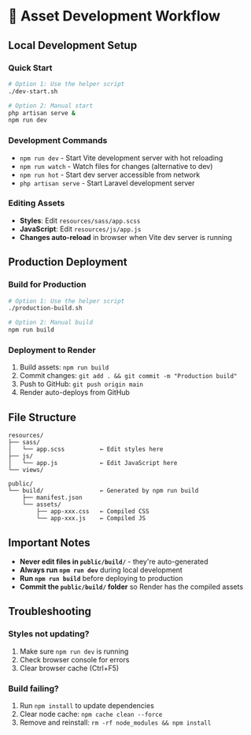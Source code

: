 # 🎨 Asset Development Workflow

## Local Development Setup

### Quick Start
```bash
# Option 1: Use the helper script
./dev-start.sh

# Option 2: Manual start
php artisan serve &
npm run dev
```

### Development Commands
- `npm run dev` - Start Vite development server with hot reloading
- `npm run watch` - Watch files for changes (alternative to dev)
- `npm run hot` - Start dev server accessible from network
- `php artisan serve` - Start Laravel development server

### Editing Assets
- **Styles**: Edit `resources/sass/app.scss`
- **JavaScript**: Edit `resources/js/app.js`
- **Changes auto-reload** in browser when Vite dev server is running

## Production Deployment

### Build for Production
```bash
# Option 1: Use the helper script
./production-build.sh

# Option 2: Manual build
npm run build
```

### Deployment to Render
1. Build assets: `npm run build`
2. Commit changes: `git add . && git commit -m "Production build"`
3. Push to GitHub: `git push origin main`
4. Render auto-deploys from GitHub

## File Structure

```
resources/
├── sass/
│   └── app.scss          ← Edit styles here
├── js/
│   └── app.js            ← Edit JavaScript here
└── views/

public/
└── build/                ← Generated by npm run build
    ├── manifest.json
    └── assets/
        ├── app-xxx.css   ← Compiled CSS
        └── app-xxx.js    ← Compiled JS
```

## Important Notes

- **Never edit files in `public/build/`** - they're auto-generated
- **Always run `npm run dev`** during local development
- **Run `npm run build`** before deploying to production
- **Commit the `public/build/` folder** so Render has the compiled assets

## Troubleshooting

### Styles not updating?
1. Make sure `npm run dev` is running
2. Check browser console for errors
3. Clear browser cache (Ctrl+F5)

### Build failing?
1. Run `npm install` to update dependencies
2. Clear node cache: `npm cache clean --force`
3. Remove and reinstall: `rm -rf node_modules && npm install`
